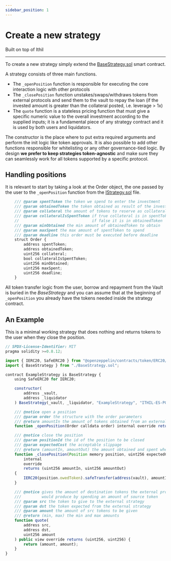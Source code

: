 ```yaml
---
sidebar_position: 1
---
```


# Create a new strategy
Built on top of Ithil

---

To create a new strategy simply extend the [BaseStrategy.sol](https://github.com/Ithil-protocol/v1-core/blob/master/contracts/strategies/BaseStrategy.sol) smart contract.

A strategy consists of three main functions.
* The `_openPosition` function is responsible for executing the core interaction logic with other protocols 
* The `_closePosition` function unstakes/swaps/withdraws tokens from external protocols and send them to the vault to repay the loan (if the invested amount is greater than the collateral posted, i.e. leverage > 1x)
* The `quote` function is a stateless pricing function that must give a specific numeric value to the overall investment according to the supplied inputs; it is a fundamental piece of any strategy contract and it is used by both users and liquidators.

The constructor is the place where to put extra required arguments and perform the init logic like token approvals. It is also possible to add other functions responsible for whitelisting or any other governance-tied logic. By design **we prefer to keep strategies token-agnostic** and make sure they can seamlessly work for all tokens supported by a specific protocol.

## Handling positions

It is relevant to start by taking a look at the Order object, the one passed by the user to the `_openPosition` function from the [IStrategy.sol](https://github.com/Ithil-protocol/v1-core/blob/master/contracts/interfaces/IStrategy.sol) file.

```javascript
    /// @param spentToken the token we spend to enter the investment
    /// @param obtainedToken the token obtained as result of the investment
    /// @param collateral the amount of tokens to reserve as collateral
    /// @param collateralIsSpentToken if true collateral is in spentToken,
    //                                if false it is in obtainedToken
    /// @param minObtained the min amount of obtainedToken to obtain
    /// @param maxSpent the max amount of spentToken to spend
    /// @param deadline this order must be executed before deadline
    struct Order {
        address spentToken;
        address obtainedToken;
        uint256 collateral;
        bool collateralIsSpentToken;
        uint256 minObtained;
        uint256 maxSpent;
        uint256 deadline;
    }
```

All token transfer logic from the user, borrow and repayment from the Vault is buried in the *BaseStrategy* and you can assume that at the beginning of `_openPosition` you already have the tokens needed inside the strategy contract.

## An Example

This is a minimal working strategy that does nothing and returns tokens to the user when they close the position.

```javascript
// SPDX-License-Identifier: MIT
pragma solidity >=0.8.12;

import { IERC20, SafeERC20 } from "@openzeppelin/contracts/token/ERC20/utils/SafeERC20.sol";
import { BaseStrategy } from "./BaseStrategy.sol";

contract ExampleStrategy is BaseStrategy {
    using SafeERC20 for IERC20;

    constructor(
        address _vault,
        address _liquidator
    ) BaseStrategy(_vault, _liquidator, "ExampleStrategy", "ITHIL-ES-POS") {}

    /// @notice open a position
    /// @param order the structure with the order parameters
    /// @return amountIn the amount of tokens obtained from an external protocol
    function _openPosition(Order calldata order) internal override returns (uint256 amountIn) {}

    /// @notice close the position
    /// @param positionId the id of the position to be closed
    /// @param expectedCost the acceptable slippage
    /// @return (amountIn, amountOut) the amount obtained and spent when closing the position
    function _closePosition(Position memory position, uint256 expectedCost)
        internal
        override
        returns (uint256 amountIn, uint256 amountOut)
    {
        IERC20(position.owedToken).safeTransfer(address(vault), amountIn);
    }

    /// @notice gives the amount of destination tokens the external protocol
    ///         would produce by spending an amount of source token
    /// @param src the token to give to the external strategy
    /// @param dst the token expected from the external strategy
    /// @param amount the amount of src tokens to be given
    /// @return (min, max) the min and max amounts
    function quote(
        address src,
        address dst,
        uint256 amount
    ) public view override returns (uint256, uint256) {
        return (amount, amount);
    }
}
```
